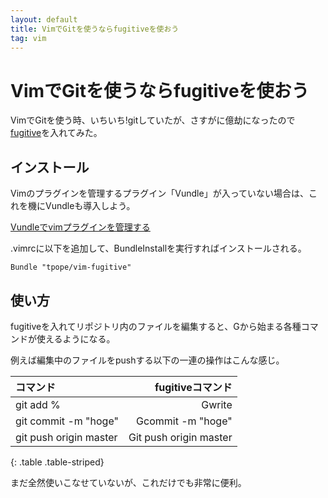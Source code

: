 ```yaml
---
layout: default
title: VimでGitを使うならfugitiveを使おう
tag: vim
---
```


# VimでGitを使うならfugitiveを使おう

VimでGitを使う時、いちいち!gitしていたが、さすがに億劫になったので[fugitive](https://github.com/tpope/vim-fugitive)を入れてみた。

## インストール

Vimのプラグインを管理するプラグイン「Vundle」が入っていない場合は、これを機にVundleも導入しよう。

[Vundleでvimプラグインを管理する](http://www.xmisao.com/2013/08/22/vundle.html)

.vimrcに以下を追加して、BundleInstallを実行すればインストールされる。

    Bundle "tpope/vim-fugitive"

## 使い方

fugitiveを入れてリポジトリ内のファイルを編集すると、Gから始まる各種コマンドが使えるようになる。

例えば編集中のファイルをpushする以下の一連の操作はこんな感じ。

|コマンド|fugitiveコマンド|
|:-|-:|
|git add %|Gwrite|
|git commit -m "hoge"|Gcommit -m "hoge"|
|git push origin master|Git push origin master|
{: .table .table-striped}

まだ全然使いこなせていないが、これだけでも非常に便利。

